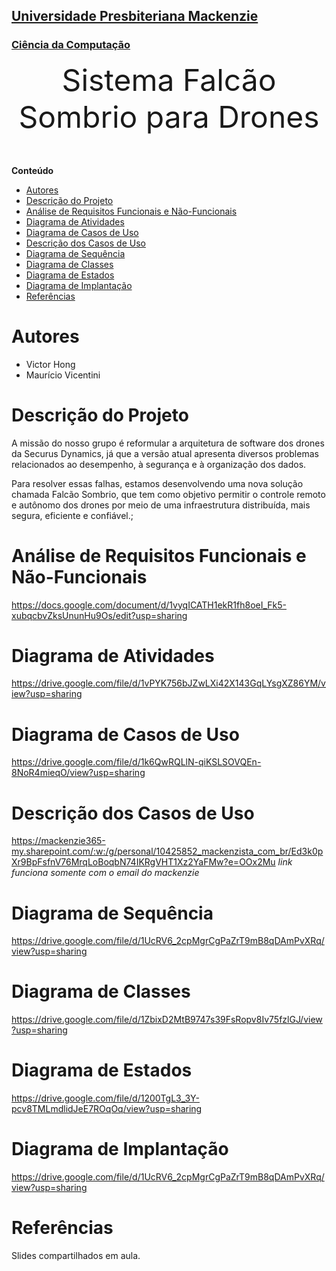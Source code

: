 <h2><a href= "https://www.mackenzie.br">Universidade Presbiteriana Mackenzie</a></h2>
<h3><a href= "https://www.mackenzie.br/graduacao/sao-paulo-higienopolis/sistemas-de-informacao">Ciência da Computação</a></h3>


<font size="+12"><center>
Sistema Falcão Sombrio para Drones 
</center></font>

**Conteúdo**

- [Autores](#autores)
- [Descrição do Projeto](#descrição-do-projeto)
- [Análise de Requisitos Funcionais e Não-Funcionais](#análise-de-requisitos-funcionais-e-não-funcionais)
- [Diagrama de Atividades](#diagrama-de-atividades)
- [Diagrama de Casos de Uso](#diagrama-de-casos-de-uso)
- [Descrição dos Casos de Uso](#descrição-dos-casos-de-uso)
- [Diagrama de Sequência](#diagrama-de-sequência)
- [Diagrama de Classes](#diagrama-de-classes)
- [Diagrama de Estados](#diagrama-de-estados)
- [Diagrama de Implantação](#diagrama-de-implantação)
- [Referências](#referências)


# Autores

* Victor Hong
* Maurício Vicentini

# Descrição do Projeto

A missão do nosso grupo é reformular a arquitetura de software dos drones da Securus Dynamics, já que a versão atual apresenta diversos problemas relacionados ao desempenho, à segurança e à organização dos dados.

Para resolver essas falhas, estamos desenvolvendo uma nova solução chamada Falcão Sombrio, que tem como objetivo permitir o controle remoto e autônomo dos drones por meio de uma infraestrutura distribuída, mais segura, eficiente e confiável.;

# Análise de Requisitos Funcionais e Não-Funcionais
https://docs.google.com/document/d/1vyqICATH1ekR1fh8oeI_Fk5-xubqcbvZksUnunHu9Os/edit?usp=sharing


# Diagrama de Atividades
https://drive.google.com/file/d/1vPYK756bJZwLXi42X143GqLYsgXZ86YM/view?usp=sharing

# Diagrama de Casos de Uso
https://drive.google.com/file/d/1k6QwRQLlN-qiKSLSOVQEn-8NoR4mieqO/view?usp=sharing

# Descrição dos Casos de Uso

https://mackenzie365-my.sharepoint.com/:w:/g/personal/10425852_mackenzista_com_br/Ed3k0pXr9BpFsfnV76MrqLoBoqbN74IKRgVHT1Xz2YaFMw?e=OOx2Mu
*link funciona somente com o email do mackenzie*

# Diagrama de Sequência

https://drive.google.com/file/d/1UcRV6_2cpMgrCgPaZrT9mB8qDAmPvXRq/view?usp=sharing

# Diagrama de Classes

https://drive.google.com/file/d/1ZbixD2MtB9747s39FsRopv8Iv75fzlGJ/view?usp=sharing

# Diagrama de Estados

https://drive.google.com/file/d/1200TgL3_3Y-pcv8TMLmdlidJeE7ROqOq/view?usp=sharing

# Diagrama de Implantação

https://drive.google.com/file/d/1UcRV6_2cpMgrCgPaZrT9mB8qDAmPvXRq/view?usp=sharing

# Referências

Slides compartilhados em aula.
